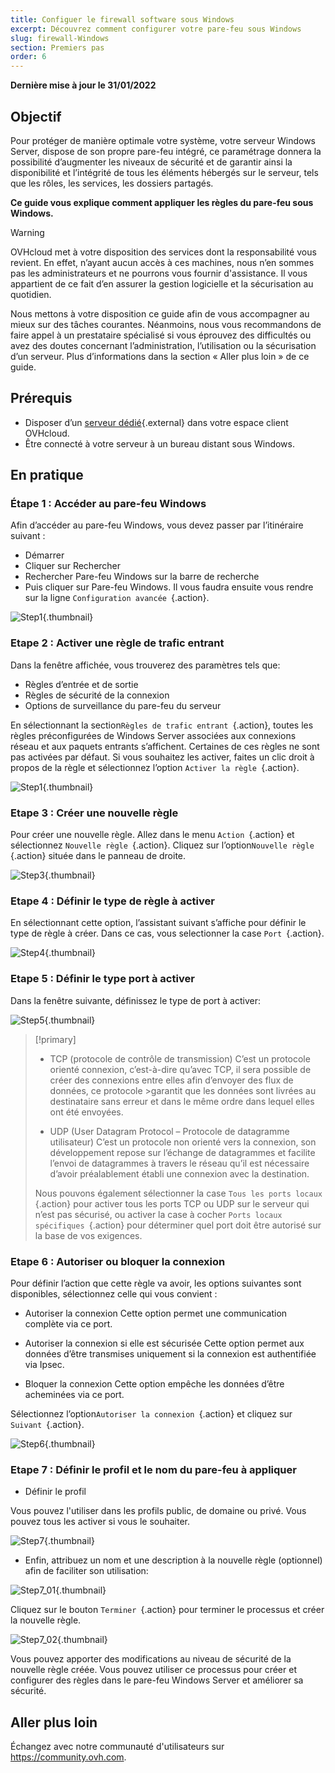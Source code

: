 ```yaml
---
title: Configuer le firewall software sous Windows
excerpt: Découvrez comment configurer votre pare-feu sous Windows
slug: firewall-Windows
section: Premiers pas
order: 6
---
```


**Dernière mise à jour le 31/01/2022**

## Objectif

Pour protéger de manière optimale votre système, votre serveur Windows Server, dispose de son propre pare-feu intégré, ce paramétrage donnera la possibilité d’augmenter les niveaux de sécurité et de garantir ainsi la disponibilité et l’intégrité de tous les éléments hébergés sur le serveur, tels que les rôles, les services, les dossiers partagés.

**Ce guide vous explique comment appliquer les règles du pare-feu sous Windows.**

> [!warning]
>
> OVHcloud met à votre disposition des services dont la responsabilité vous revient. En effet, n’ayant aucun accès à ces machines, nous n’en sommes pas les administrateurs et ne pourrons vous fournir d'assistance. Il vous appartient de ce fait d’en assurer la gestion logicielle et la sécurisation au quotidien.
>
> Nous mettons à votre disposition ce guide afin de vous accompagner au mieux sur des tâches courantes. Néanmoins, nous vous recommandons de faire appel à un prestataire spécialisé si vous éprouvez des difficultés ou avez des doutes concernant l’administration, l’utilisation ou la sécurisation d’un serveur. Plus d’informations dans la section « Aller plus loin » de ce guide.
>

## Prérequis

- Disposer d’un [serveur dédié](https://www.ovh.com/fr/serveurs_dedies/){.external} dans votre espace client OVHcloud.
- Être connecté à votre serveur à un bureau distant sous Windows. 


## En pratique

### Étape 1 :  Accéder au pare-feu Windows
Afin d’accéder au pare-feu Windows, vous devez passer par l’itinéraire suivant :

- Démarrer
- Cliquer sur Rechercher
- Rechercher Pare-feu Windows sur la barre de recherche
- Puis cliquer sur Pare-feu Windows.
Il vous faudra ensuite vous rendre sur la ligne `Configuration avancée `{.action}.

![Step1](images/step1.PNG){.thumbnail}

### Etape 2 : Activer une règle de trafic entrant
Dans la fenêtre affichée, vous trouverez des paramètres tels que:

- Règles d’entrée et de sortie
- Règles de sécurité de la connexion
- Options de surveillance du pare-feu du serveur

En sélectionnant la section`Règles de trafic entrant `{.action}, toutes les règles préconfigurées de Windows Server associées aux connexions réseau et aux paquets entrants s’affichent. Certaines de ces règles ne sont pas activées par défaut. Si vous souhaitez les activer, faites un clic droit à propos de la règle et sélectionnez l’option `Activer la règle `{.action}.

![Step1](images/step2.PNG){.thumbnail}

### Etape 3 : Créer une nouvelle règle 
Pour créer une nouvelle règle.
Allez dans le menu `Action `{.action} et sélectionnez `Nouvelle règle `{.action}.
Cliquez sur l’option`Nouvelle règle `{.action} située dans le panneau de droite.

![Step3](images/step3.PNG){.thumbnail}

### Etape 4 : Définir le type de règle à activer

En sélectionnant cette option, l’assistant suivant s’affiche pour définir le type de règle à créer.
Dans ce cas, vous selectionner la case `Port `{.action}.

![Step4](images/step4.PNG){.thumbnail}

### Etape 5 : Définir le type port à activer
Dans la fenêtre suivante, définissez le type de port à activer:

![Step5](images/step5.PNG){.thumbnail}

> [!primary]
>
>- TCP (protocole de contrôle de transmission)
>C’est un protocole orienté connexion, c’est-à-dire qu’avec TCP, il sera possible de créer des connexions entre elles afin d’envoyer des flux de données, ce protocole >garantit que les données sont livrées au destinataire sans erreur et dans le même ordre dans lequel elles ont été envoyées.
>
>- UDP (User Datagram Protocol – Protocole de datagramme utilisateur)
>C’est un protocole non orienté vers la connexion, son développement repose sur l’échange de datagrammes et facilite l’envoi de datagrammes à travers le réseau qu’il est nécessaire d’avoir préalablement établi une connexion avec la destination.
>
>Nous pouvons également sélectionner la case `Tous les ports locaux `{.action} pour activer tous les ports TCP ou UDP sur le serveur qui n’est pas sécurisé, ou activer la case à cocher `Ports locaux spécifiques `{.action} pour déterminer quel port doit être autorisé sur la base de vos exigences. 
>


### Etape 6 : Autoriser ou bloquer la connexion

Pour définir l’action que cette règle va avoir, les options suivantes sont disponibles, sélectionnez celle qui vous convient :
- Autoriser la connexion
Cette option permet une communication complète via ce port.

- Autoriser la connexion si elle est sécurisée
Cette option permet aux données d’être transmises uniquement si la connexion est authentifiée via Ipsec.

- Bloquer la connexion
Cette option empêche les données d’être acheminées via ce port.

Sélectionnez l’option`Autoriser la connexion `{.action} et cliquez sur `Suivant `{.action}. 

![Step6](images/step6.PNG){.thumbnail}

### Etape 7 : Définir le profil et le nom du pare-feu à appliquer

- Définir le profil

Vous pouvez l'utiliser dans les profils public, de domaine ou privé.
Vous pouvez tous les activer si vous le souhaiter.

![Step7](images/step7.PNG){.thumbnail}

- Enfin, attribuez un nom et une description à la nouvelle règle (optionnel) afin de faciliter son utilisation:

![Step7_01](images/step7-01.PNG){.thumbnail}

Cliquez sur le bouton `Terminer `{.action} pour terminer le processus et créer la nouvelle règle.

![Step7_02](images/step7_02.PNG){.thumbnail}

Vous pouvez apporter des modifications au niveau de sécurité de la nouvelle règle créée. 
Vous pouvez utiliser ce processus pour créer et configurer des règles dans le pare-feu Windows Server et améliorer sa sécurité.


## Aller plus loin

Échangez avec notre communauté d'utilisateurs sur <https://community.ovh.com>.
